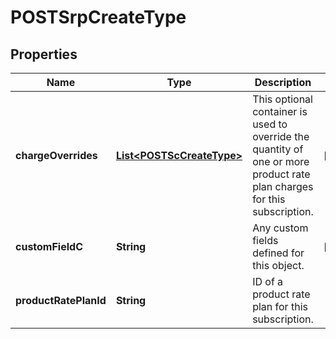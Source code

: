 
# POSTSrpCreateType

## Properties
Name | Type | Description | Notes
------------ | ------------- | ------------- | -------------
**chargeOverrides** | [**List&lt;POSTScCreateType&gt;**](POSTScCreateType.md) | This optional container is used to override the quantity of one or more product rate plan charges for this subscription.  |  [optional]
**customFieldC** | **String** | Any custom fields defined for this object.  |  [optional]
**productRatePlanId** | **String** | ID of a product rate plan for this subscription.  | 



